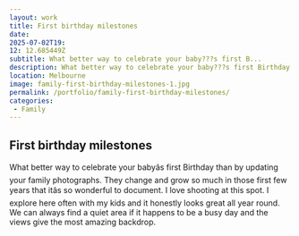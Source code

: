 ```yaml
---
layout: work
title: First birthday milestones
date: 
2025-07-02T19: 
12: 12.685449Z
subtitle: What better way to celebrate your baby???s first B...
description: What better way to celebrate your baby???s first Birthday than by updating your family photographs. They change and grow so much in those first few years that it???s so wonderful to document.
location: Melbourne
image: family-first-birthday-milestones-1.jpg
permalink: /portfolio/family-first-birthday-milestones/
categories:
 - Family
---
```


## First birthday milestones

What better way to celebrate your babyâs first Birthday than by updating your family photographs. They change and grow so much in those first few years that itâs so wonderful to document. I love shooting at this spot. I explore here often with my kids and it honestly looks great all year round. We can always find a quiet area if it happens to be a busy day and the views give the most amazing backdrop.
